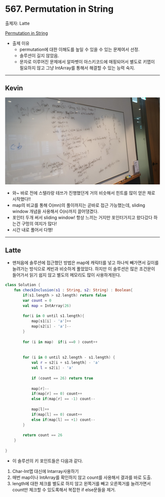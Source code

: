 # 567. Permutation in String 

출제자: Latte

[Permutation in String](https://leetcode.com/problems/permutation-in-string/)

- 출제 이유
	-  permutation에 대한 이해도를 높일 수 있을 수 있는 문제여서 선정.
	-  솔루션이 길지 않았음.
	-  문자로 이루어진 문제에서 알파벳이 아스키코드에 매핑되어서 별도로 키맵이 필요하지 않고 그냥 IntArray를 통해서 해결할 수 있는 능력 숙지.
   

---

## Kevin
![](./images/20200216_567_kevin.jpeg)

- 와~ 바로 전에 스텔라랑 테쓰가 진행했던게 거의 비슷해서 힌트를 많이 얻은 채로 시작했다!!
- map의 비교를 통해 O(mn)의 풀이까지는 곧바로 접근 가능했는데, sliding window 개념을 사용해서 O(n)까지 끌어댕겼다.
- 포인터 두개 써서 sliding window! 항상 느끼는 거지만 포인터가지고 왔다갔다 하는건 구멍의 여지가 많다!
- 시간 내로 풀어서 다행!

---

## Latte

- 맨처음에 솔루션에 접근했던 방법은 map에 캐릭터를 넣고 하나씩 빼가면서 길이를 늘려가는 방식으로 케빈과 비슷하게 풀었었다. 하지만 이 솔루션은 많은 조건문이 들어가서 읽기 쉽지 않고 별도의 메모리도 많이 사용하게된다.  

```kotlin
class Solution {
    fun checkInclusion(s1 : String, s2: String) : Boolean{
        if(s1.length > s2.length) return false
        var count = 0
        val map = IntArray(26)

        for(i in 0 until s1.length){
            map[s1[i] - 'a']++
            map[s2[i] - 'a']--
        }

        for (i in map)  if(i ==0 ) count++
        

        for (i in 0 until s2.length - s1.length) {
            val r = s2[i + s1.length] - 'a'
            val l = s2[i] - 'a'
            
            if (count == 26) return true
            
            map[r]--
            if(map[r] == 0) count++
            else if(map[r] == -1) count--

            map[l]++
            if(map[l] == 0) count++
            else if(map[l] == +1) count--
        }

        return count == 26
    }

}
```

- 이 솔루션의 키 포인트들은 다음과 같다.
1. Char-Int맵 대신에 Intarray사용하기
2. 매번 map이나 IntArray를 확인하지 않고 count를 사용해서 결과를 바로 도출.
3. length에 대한 체크를 별도로 하지 않고 왼쪽거를 빼고 오른쪽거를 늘려가면서 count만 체크할 수 있도록해서 복잡한 if else문들을 제거.
